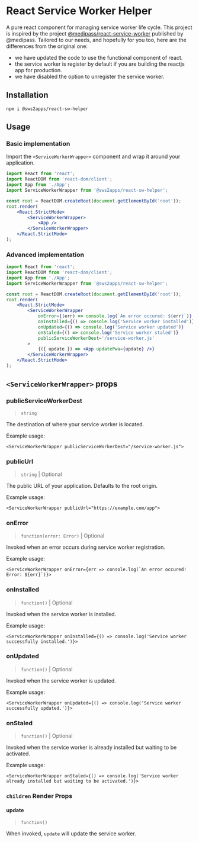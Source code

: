 # React Service Worker Helper

A pure react component for managing service worker life cycle. This project is inspired by the project [@medipass/react-service-worker](https://github.com/medipass/react-service-worker) published by @medipass. Tailored to our needs, and hopefully for you too, here are the differences from the original one:

- we have updated the code to use the functional component of react.
- the service worker is register by default if you are building the reactjs app for production.
- we have disabled the option to unregister the service worker.

## Installation

```
npm i @sws2apps/react-sw-helper
```

## Usage

### Basic implementation

Import the `<ServiceWorkerWrapper>` component and wrap it around your application.

```jsx
import React from 'react';
import ReactDOM from 'react-dom/client';
import App from './App';
import ServiceWorkerWrapper from '@sws2apps/react-sw-helper';

const root = ReactDOM.createRoot(document.getElementById('root'));
root.render(
	<React.StrictMode>
		<ServiceWorkerWrapper>
			<App />
		</ServiceWorkerWrapper>
	</React.StrictMode>
);
```

### Advanced implementation

```jsx
import React from 'react';
import ReactDOM from 'react-dom/client';
import App from './App';
import ServiceWorkerWrapper from '@sws2apps/react-sw-helper';

const root = ReactDOM.createRoot(document.getElementById('root'));
root.render(
	<React.StrictMode>
		<ServiceWorkerWrapper
			onError={(err) => console.log(`An error occured: ${err}`)}
			onInstalled={() => console.log('Service worker installed')}
			onUpdated={() => console.log('Service worker updated')}
			onStaled={() => console.log('Service worker staled')}
			publicServiceWorkerDest='/service-worker.js'
		>
			{({ update }) => <App updatePwa={update} />}
		</ServiceWorkerWrapper>
	</React.StrictMode>
);
```

## `<ServiceWorkerWrapper>` props

### publicServiceWorkerDest

> `string`

The destination of where your service worker is located.

Example usage:

`<ServiceWorkerWrapper publicServiceWorkerDest="/service-worker.js">`

### publicUrl

> `string` | Optional

The public URL of your application. Defaults to the root origin.

Example usage:

`<ServiceWorkerWrapper publicUrl="https://example.com/app">`

### onError

> `function(error: Error)` | Optional

Invoked when an error occurs during service worker registration.

Example usage:

`` <ServiceWorkerWrapper onError={err => console.log(`An error occured! Error: ${err}`)}> ``

### onInstalled

> `function()` | Optional

Invoked when the service worker is installed.

Example usage:

`<ServiceWorkerWrapper onInstalled={() => console.log('Service worker successfully installed.')}>`

### onUpdated

> `function()` | Optional

Invoked when the service worker is updated.

Example usage:

`<ServiceWorkerWrapper onUpdated={() => console.log('Service worker successfully updated.')}>`

### onStaled

> `function()` | Optional

Invoked when the service worker is already installed but waiting to be activated.

Example usage:

`<ServiceWorkerWrapper onStaled={() => console.log('Service worker already installed but waiting to be activated.')}>`

### `children` Render Props

#### update

> `function()`

When invoked, `update` will update the service worker.
